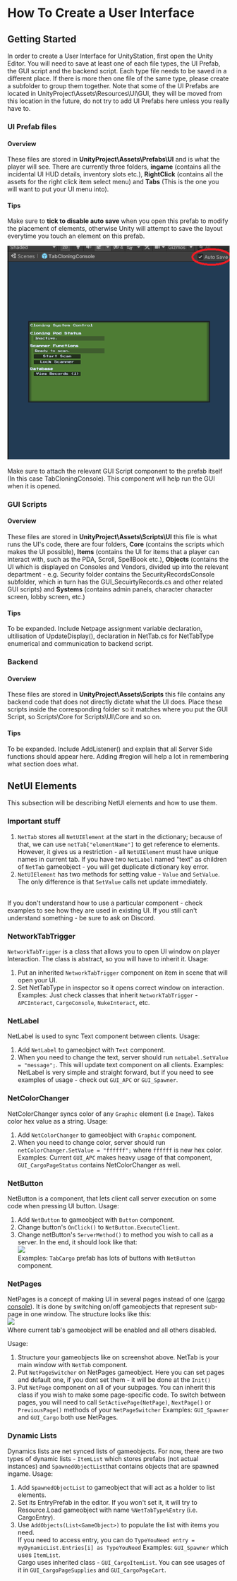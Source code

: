# How To Create a User Interface
## Getting Started
In order to create a User Interface for UnityStation, first open the Unity Editor. You will need to save at least one of each file types, the UI Prefab, the GUI script and the backend script. Each type file needs to be saved in a different place. If there is more then one file of the same type, please create a subfolder to group them together. Note that some of the UI Prefabs are located in UnityProject\Assets\Resources\UI\GUI, they will be moved from this location in the future, do not try to add UI Prefabs here unless you really have to.

### UI Prefab files

#### Overview

These files are stored in **UnityProject\Assets\Prefabs\UI** and is what the player will see. There are currently three folders, **ingame** (contains all the incidental UI HUD details, inventory slots etc.), **RightClick** (contains all the assets for the right click item select menu) and **Tabs** (This is the one you will want to put your UI menu into).

#### Tips

Make sure to **tick to disable auto save**  when you open this prefab to modify the placement of elements, otherwise Unity will attempt to save the layout everytime you touch an element on this prefab.

![](../assets/images/HowToUI/auto_save_location.png)

Make sure to attach the relevant GUI Script component to the prefab itself (In this case TabCloningConsole). This component will help run the GUI when it is opened.

### GUI Scripts

#### Overview

These files are stored in **UnityProject\Assets\Scripts\UI** this file is what runs the UI's code, there are four folders, **Core**  (contains the scripts which makes the UI possible), **Items** (contains the UI for items that a player can interact with, such as the PDA, Scroll, SpellBook etc.), **Objects** (contains the UI which is displayed on Consoles and Vendors, divided up into the relevant department - e.g. Security folder contains the SecurityRecordsConsole subfolder, which in turn has the GUI_SecuirtyRecords.cs and other related GUI scripts) and **Systems** (contains admin panels, character character screen, lobby screen, etc.)

#### Tips

To be expanded. Include Netpage assignment variable declaration, ultilisation of UpdateDisplay(), declaration in NetTab.cs for NetTabType enumerical  and communication to backend script.

### Backend

#### Overview

These files are stored in **UnityProject\Assets\Scripts** this file contains any backend code that does not directly dictate what the UI does. Place these scripts inside the corresponding folder so it matches where you put the GUI Script, so Scripts\Core for Scripts\UI\Core and so on.

#### Tips

To be expanded. Include AddListener() and explain that all Server Side functions should appear here. Adding #region will help a lot in remembering what section does what.

## NetUI Elements

This subsection will be describing NetUI elements and how to use them.

### Important stuff
1. `NetTab` stores all `NetUIElement` at the start in the dictionary; because of that, we can use `netTab["elementName"]` to get reference to elements. However, it gives us a restriction - all `NetUIElement` must have unique names in current tab. If you have two `NetLabel` named "text" as children of `NetTab` gameobject - you will get duplicate dictionary key error.
2. `NetUIElement` has two methods for setting value - `Value` and `SetValue`. The only difference is that `SetValue` calls net update immediately.
<br>
If you don't understand how to use a particular component - check examples to see how they are used in existing UI.
If you still can't understand something - be sure to ask on Discord.

### NetworkTabTrigger
`NetworkTabTrigger` is a class that allows you to open UI window on player Interaction. The class is abstract, so you will have to inherit it.
Usage:
1. Put an inherited `NetworkTabTrigger` component on item in scene that will open your UI.
2. Set NetTabType in inspector so it opens correct window on interaction.
Examples:
Just check classes that inherit `NetworkTabTrigger` - `APCInteract`, `CargoConsole`, `NukeInteract`, etc.

### NetLabel
NetLabel is used to sync Text component between clients.
Usage:
1. Add `NetLabel` to gameobject with `Text` component.
2. When you need to change the text, server should run `netLabel.SetValue = "message";`. This will update text component on all clients.
Examples:
NetLabel is very simple and straight forward, but if you need to see examples of usage - check out `GUI_APC` or `GUI_Spawner`.

### NetColorChanger
NetColorChanger syncs color of any `Graphic` element (i.e `Image`). Takes color hex value as a string.
Usage:
1. Add `NetColorChanger` to gameobject with `Graphic` component.
2. When you need to change color, server should run `netColorChanger.SetValue = "ffffff";` where `ffffff` is new hex color.
Examples:
Current `GUI_APC` makes heavy usage of that component, `GUI_CargoPageStatus` contains NetColorChanger as well.

### NetButton
NetButton is a component, that lets client call server execution on some code when pressing UI button.
Usage:
1. Add `NetButton` to gameobject with `Button` component.
2. Change button's `OnClick()` to `NetButton.ExecuteClient`.
3. Change netButton's `ServerMethod()` to method you wish to call as a server.
In the end, it should look like that: <br>
![](https://cdn.discordapp.com/attachments/295186861377323009/583209885299245056/unknown.png) <br>
Examples:
`TabCargo` prefab has lots of buttons with `NetButton` component.

### NetPages
NetPages is a concept of making UI in several pages instead of one ([cargo console](https://www.youtube.com/watch?v=fFuLGzgH9Ck)). It is done by switching on/off gameobjects that represent sub-page in one window. The structure looks like this:<br>
![](https://cdn.discordapp.com/attachments/295186861377323009/583235140038426627/unknown.png)<br>
Where current tab's gameobject will be enabled and all others disabled.

Usage:
1. Structure your gameobjects like on screenshot above. NetTab is your main window with `NetTab` component.
2. Put `NetPageSwitcher` on NetPages gameobject. Here you can set pages and default one, if you dont set them - it will be done at the `Init()`
3. Put `NetPage` component on all of your subpages. You can inherit this class if you wish to make some page-specific code.
To switch between pages, you will need to call `SetActivePage(NetPage)`, `NextPage()` or `PreviousPage()` methods of your `NetPageSwitcher`
Examples:
`GUI_Spawner` and `GUI_Cargo` both use NetPages.

### Dynamic Lists
Dynamics lists are net synced lists of gameobjects.
For now, there are two types of dynamic lists - `ItemList` which stores prefabs (not actual instances) and `SpawnedObjectList`that contains objects that are spawned ingame.
Usage:
1. Add `SpawnedObjectList` to gameobject that will act as a holder to list elements.
2. Set its EntryPrefab in the editor. If you won't set it, it will try to Resource.Load gameobject with name `%NetTabType%Entry` (i.e. CargoEntry).
3. Use `AddObjects(List<GameObject>)` to populate the list with items you need. <br>
If you need to access entry, you can do `TypeYouNeed entry = myDynamicList.Entries[i] as TypeYouNeed`
Examples:
`GUI_Spawner` which uses `ItemList`. <br>
Cargo uses inherited class - `GUI_CargoItemList`. You can see usages of it in `GUI_CargoPageSupplies` and `GUI_CargoPageCart`.